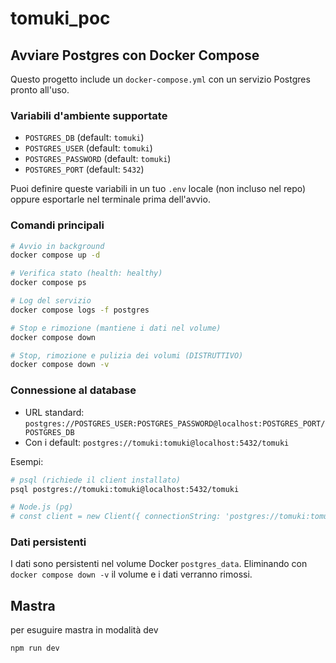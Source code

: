# tomuki_poc

## Avviare Postgres con Docker Compose

Questo progetto include un `docker-compose.yml` con un servizio Postgres pronto all'uso.

### Variabili d'ambiente supportate

- `POSTGRES_DB` (default: `tomuki`)
- `POSTGRES_USER` (default: `tomuki`)
- `POSTGRES_PASSWORD` (default: `tomuki`)
- `POSTGRES_PORT` (default: `5432`)

Puoi definire queste variabili in un tuo `.env` locale (non incluso nel repo) oppure esportarle nel terminale prima dell'avvio.

### Comandi principali

```bash
# Avvio in background
docker compose up -d

# Verifica stato (health: healthy)
docker compose ps

# Log del servizio
docker compose logs -f postgres

# Stop e rimozione (mantiene i dati nel volume)
docker compose down

# Stop, rimozione e pulizia dei volumi (DISTRUTTIVO)
docker compose down -v
```

### Connessione al database

- URL standard: `postgres://POSTGRES_USER:POSTGRES_PASSWORD@localhost:POSTGRES_PORT/POSTGRES_DB`
- Con i default: `postgres://tomuki:tomuki@localhost:5432/tomuki`

Esempi:

```bash
# psql (richiede il client installato)
psql postgres://tomuki:tomuki@localhost:5432/tomuki

# Node.js (pg)
# const client = new Client({ connectionString: 'postgres://tomuki:tomuki@localhost:5432/tomuki' });
```

### Dati persistenti

I dati sono persistenti nel volume Docker `postgres_data`. Eliminando con `docker compose down -v` il volume e i dati verranno rimossi.

## Mastra

per esuguire mastra in modalità dev

```bash
npm run dev
```
